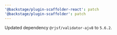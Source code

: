 ```yaml
---
'@backstage/plugin-scaffolder-react': patch
'@backstage/plugin-scaffolder': patch
---
```


Updated dependency `@rjsf/validator-ajv8` to `5.6.2`.
